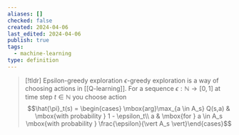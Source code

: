 ```yaml
---
aliases: []
checked: false
created: 2024-04-06
last_edited: 2024-04-06
publish: true
tags:
  - machine-learning
type: definition
---
```

>[!tldr] Epsilon-greedy exploration
>$\epsilon$-greedy exploration is a way of choosing actions in [[Q-learning]]. For a sequence $\epsilon: \mathbb{N} \rightarrow [0,1]$ at time step $t \in \mathbb{N}$ you choose action
>$$\hat{\pi}_t(s) = \begin{cases} \mbox{arg}\max_{a \in A_s} Q(s,a) & \mbox{with probability } 1 - \epsilon_t\\ a & \mbox{for } a \in A_s \mbox{with probability } \frac{\epsilon}{\vert A_s \vert}\end{cases}$$

